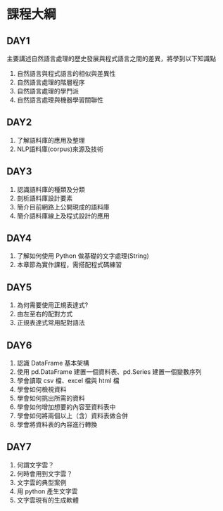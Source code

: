 # 課程大綱

## **DAY1**
主要講述自然語言處理的歷史發展與程式語言之間的差異，將學到以下知識點
1. 自然語言與程式語言的相似與差異性
2. 自然語言處理的階層程序
3. 自然語言處理的學門派
4. 自然語言處理與機器學習關聯性

## **DAY2**
1. 了解語料庫的應用及整理
2. NLP語料庫(corpus)來源及技術

## **DAY3**
1. 認識語料庫的種類及分類
2. 剖析語料庫設計要素
3. 簡介目前網路上公開現成的語料庫
4. 簡介語料庫線上及程式設計的應用

## **DAY4**
1. 了解如何使用 Python 做基礎的文字處理(String) 
2. 本章節為實作課程，需搭配程式碼練習

## **DAY5**
1. 為何需要使用正規表達式? 
2. 由左至右的配對方式
3. 正規表達式常用配對語法

## **DAY6**
1. 認識 DataFrame 基本架構
2. 使用 pd.DataFrame 建置一個資料表、pd.Series 建置一個變數序列
3. 學會讀取 csv 檔、excel 檔與 html 檔
4. 學會如何檢視資料
5. 學會如何挑出所需的資料
6. 學會如何增加想要的內容至資料表中
7. 學會如何將兩個以上（含）資料表做合併
8. 學會將資料表的內容進行轉換

## **DAY7**
1. 何謂文字雲？
2. 何時會用到文字雲？
3. 文字雲的典型案例
4. 用 python 產生文字雲
5. 文字雲現有的生成軟體